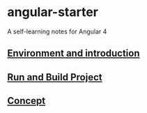 # angular-starter

A self-learning notes for Angular 4

## [Environment and introduction]

## [Run and Build Project]

## [Concept]

[Environment and introduction]: <https://github.com/sean1093/angular-starter/blob/master/01.environment-and-introduction.md>

[Run and Build Project]: <https://github.com/sean1093/angular-starter/blob/master/02.run-and-build-project.md>

[Concept]: <https://github.com/sean1093/angular-starter/blob/master/03.concept.md>